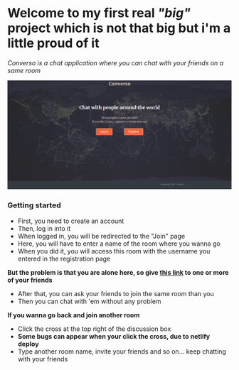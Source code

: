 # Welcome to my first real *"big"* project which is not that big but i'm a little proud of it

*Converso is a chat application where you can chat with your friends on a same room*

![Home Page](https://github.com/LoicMuller/Chat-App/blob/master/chat-app/src/Img/homeBackgroundForGH.PNG)

### Getting started

- First, you need to create an account
- Then, log in into it
- When logged in, you will be redirected to the "Join" page
- Here, you will have to enter a name of the room where you wanna go
- When you did it, you will access this room with the username you entered in the registration page

**But the problem is that you are alone here, so give [this link](https://converso.netlify.app) to one or more of your friends**

- After that, you can ask your friends to join the same room than you
- Then you can chat with 'em without any problem

**If you wanna go back and join another room**

- Click the cross at the top right of the discussion box
- **Some bugs can appear when your click the cross, due to netlify deploy**
- Type another room name, invite your friends and so on... keep chatting with your friends
